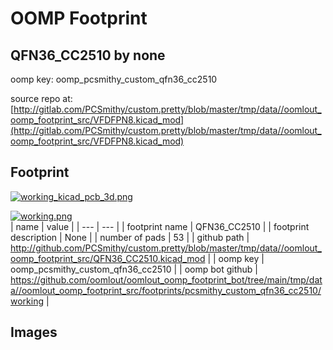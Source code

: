 # OOMP Footprint  
## QFN36_CC2510  by none  
  
oomp key: oomp_pcsmithy_custom_qfn36_cc2510  
  
source repo at: [http://gitlab.com/PCSmithy/custom.pretty/blob/master/tmp/data//oomlout_oomp_footprint_src/VFDFPN8.kicad_mod](http://gitlab.com/PCSmithy/custom.pretty/blob/master/tmp/data//oomlout_oomp_footprint_src/VFDFPN8.kicad_mod)  
## Footprint  
  
[![working_kicad_pcb_3d.png](working_kicad_pcb_3d_600.png)](working_kicad_pcb_3d.png)  
  
[![working.png](working_600.png)](working.png)  
| name | value | 
| --- | --- | 
| footprint name | QFN36_CC2510 | 
| footprint description | None | 
| number of pads | 53 | 
| github path | http://github.com/PCSmithy/custom.pretty/blob/master/tmp/data//oomlout_oomp_footprint_src/QFN36_CC2510.kicad_mod | 
| oomp key | oomp_pcsmithy_custom_qfn36_cc2510 | 
| oomp bot github | https://github.com/oomlout/oomlout_oomp_footprint_bot/tree/main/tmp/data//oomlout_oomp_footprint_src/footprints/pcsmithy_custom_qfn36_cc2510/working | 
## Images  
